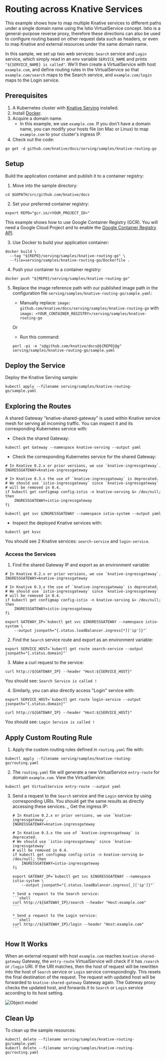 # Routing across Knative Services

This example shows how to map multiple Knative services to different paths under
a single domain name using the Istio VirtualService concept. Istio is a
general-purpose reverse proxy, therefore these directions can also be used to
configure routing based on other request data such as headers, or even to map
Knative and external resources under the same domain name.

In this sample, we set up two web services: `Search` service and `Login`
service, which simply read in an env variable `SERVICE_NAME` and prints
`"${SERVICE_NAME} is called"`. We'll then create a VirtualService with host
`example.com`, and define routing rules in the VirtualService so that
`example.com/search` maps to the Search service, and `example.com/login` maps to
the Login service.

## Prerequisites

1. A Kubernetes cluster with
   [Knative Serving](https://github.com/knative/docs/blob/master/install/README.md)
   installed.
2. Install
   [Docker](https://docs.docker.com/get-started/#prepare-your-docker-environment).
3. Acquire a domain name.
   - In this example, we use `example.com`. If you don't have a domain name, you
     can modify your hosts file (on Mac or Linux) to map `example.com` to your
     cluster's ingress IP.
4. Check out the code:

```
go get -d github.com/knative/docs/serving/samples/knative-routing-go
```

## Setup

Build the application container and publish it to a container registry:

1. Move into the sample directory:

```shell
cd $GOPATH/src/github.com/knative/docs
```

2. Set your preferred container registry:

```shell
export REPO="gcr.io/<YOUR_PROJECT_ID>"
```

This example shows how to use Google Container Registry (GCR). You will need a
Google Cloud Project and to enable the
[Google Container Registry API](https://console.cloud.google.com/apis/library/containerregistry.googleapis.com).

3. Use Docker to build your application container:

```
docker build \
  --tag "${REPO}/serving/samples/knative-routing-go" \
  --file=serving/samples/knative-routing-go/Dockerfile .
```

4. Push your container to a container registry:

```
docker push "${REPO}/serving/samples/knative-routing-go"
```

5. Replace the image reference path with our published image path in the
   configuration file `serving/samples/knative-routing-go/sample.yaml`:

   - Manually replace:
     `image: github.com/knative/docs/serving/samples/knative-routing-go` with
     `image: <YOUR_CONTAINER_REGISTRY>/serving/samples/knative-routing-go`

   Or

   - Run this command:

   ```
   perl -pi -e "s@github.com/knative/docs@${REPO}@g" serving/samples/knative-routing-go/sample.yaml
   ```

## Deploy the Service

Deploy the Knative Serving sample:

```
kubectl apply --filename serving/samples/knative-routing-go/sample.yaml
```

## Exploring the Routes

A shared Gateway "knative-shared-gateway" is used within Knative service mesh
for serving all incoming traffic. You can inspect it and its corresponding
Kubernetes service with:

- Check the shared Gateway:

```
kubectl get Gateway --namespace knative-serving --output yaml
```

- Check the corresponding Kubernetes service for the shared Gateway:

```
# In Knative 0.2.x or prior versions, we use `knative-ingressgateway`.
INGRESSGATEWAY=knative-ingressgateway

# In Knative 0.3.x the use of `knative-ingressgateway` is deprecated.
# We should use `istio-ingressgateway` since `knative-ingressgateway`
# will be removed in 0.4.
if kubectl get configmap config-istio -n knative-serving &> /dev/null; then
    INGRESSGATEWAY=istio-ingressgateway
fi

kubectl get svc $INGRESSGATEWAY --namespace istio-system --output yaml
```

- Inspect the deployed Knative services with:

```
kubectl get ksvc
```

You should see 2 Knative services: `search-service` and `login-service`.

### Access the Services

1. Find the shared Gateway IP and export as an environment variable:

```shell
# In Knative 0.2.x or prior versions, we use `knative-ingressgateway`.
INGRESSGATEWAY=knative-ingressgateway

# In Knative 0.3.x the use of `knative-ingressgateway` is deprecated.
# We should use `istio-ingressgateway` since `knative-ingressgateway`
# will be removed in 0.4.
if kubectl get configmap config-istio -n knative-serving &> /dev/null; then
    INGRESSGATEWAY=istio-ingressgateway
fi

export GATEWAY_IP=`kubectl get svc $INGRESSGATEWAY --namespace istio-system \
    --output jsonpath="{.status.loadBalancer.ingress[*]['ip']}"`
```

2. Find the `Search` service route and export as an environment variable:

```shell
export SERVICE_HOST=`kubectl get route search-service --output jsonpath="{.status.domain}"`
```

3. Make a curl request to the service:

```shell
curl http://${GATEWAY_IP} --header "Host:${SERVICE_HOST}"
```

You should see: `Search Service is called !`

4. Similarly, you can also directly access "Login" service with:

```shell
export SERVICE_HOST=`kubectl get route login-service --output jsonpath="{.status.domain}"`
```

```shell
curl http://${GATEWAY_IP} --header "Host:${SERVICE_HOST}"
```

You should see: `Login Service is called !`

## Apply Custom Routing Rule

1. Apply the custom routing rules defined in `routing.yaml` file with:

```
kubectl apply --filename serving/samples/knative-routing-go/routing.yaml
```

2. The `routing.yaml` file will generate a new VirtualService `entry-route` for
   domain `example.com`. View the VirtualService:

```
kubectl get VirtualService entry-route --output yaml
```

3.  Send a request to the `Search` service and the `Login` service by using
    corresponding URIs. You should get the same results as directly accessing
    these services.
     \_ Get the ingress IP:

    ```shell
    # In Knative 0.2.x or prior versions, we use `knative-ingressgateway`.
    INGRESSGATEWAY=knative-ingressgateway

    # In Knative 0.3.x the use of `knative-ingressgateway` is deprecated.
    # We should use `istio-ingressgateway` since `knative-ingressgateway`
    # will be removed in 0.4.
    if kubectl get configmap config-istio -n knative-serving &> /dev/null; then
        INGRESSGATEWAY=istio-ingressgateway
    fi

    export GATEWAY_IP=`kubectl get svc $INGRESSGATEWAY --namespace istio-system \
        --output jsonpath="{.status.loadBalancer.ingress[_]['ip']}"`
    ```

        * Send a request to the Search service:
        ```shell
        curl http://${GATEWAY_IP}/search --header "Host:example.com"
        ```

        * Send a request to the Login service:
        ```shell
        curl http://${GATEWAY_IP}/login --header "Host:example.com"
        ```

## How It Works

When an external request with host `example.com` reaches
`knative-shared-gateway` Gateway, the `entry-route` VirtualService will check if
it has `/search` or `/login` URI. If the URI matches, then the host of request
will be rewritten into the host of `Search` service or `Login` service
correspondingly. This resets the final destination of the request. The request
with updated host will be forwarded to `knative-shared-gateway` Gateway again.
The Gateway proxy checks the updated host, and forwards it to `Search` or
`Login` service according to its host setting.

![Object model](images/knative-routing-sample-flow.png)

## Clean Up

To clean up the sample resources:

```
kubectl delete --filename serving/samples/knative-routing-go/sample.yaml
kubectl delete --filename serving/samples/knative-routing-go/routing.yaml
```
